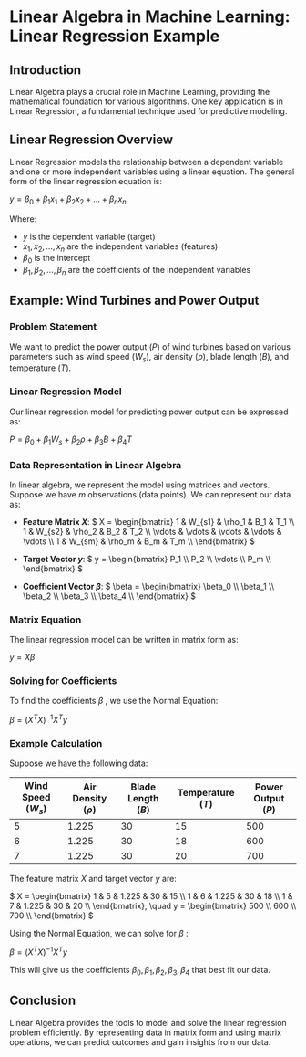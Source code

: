 # Linear Algebra in Machine Learning: Linear Regression Example

## Introduction
Linear Algebra plays a crucial role in Machine Learning, providing the mathematical foundation for various algorithms. One key application is in Linear Regression, a fundamental technique used for predictive modeling.

## Linear Regression Overview
Linear Regression models the relationship between a dependent variable and one or more independent variables using a linear equation. The general form of the linear regression equation is:

$` y = \beta_0 + \beta_1 x_1 + \beta_2 x_2 + \ldots + \beta_n x_n `$ 

Where:
- $` y `$ is the dependent variable (target)
- $` x_1, x_2, \ldots, x_n `$ are the independent variables (features)
- $` \beta_0 `$ is the intercept
- $` \beta_1, \beta_2, \ldots, \beta_n `$ are the coefficients of the independent variables

## Example: Wind Turbines and Power Output

### Problem Statement
We want to predict the power output ($` P `$) of wind turbines based on various parameters such as wind speed ($` W_s `$), air density ($` \rho `$), blade length ($` B `$), and temperature ($` T `$).

### Linear Regression Model
Our linear regression model for predicting power output can be expressed as:

$` P = \beta_0 + \beta_1 W_s + \beta_2 \rho + \beta_3 B + \beta_4 T `$ 

### Data Representation in Linear Algebra
In linear algebra, we represent the model using matrices and vectors. Suppose we have $` m `$ observations (data points). We can represent our data as:

- **Feature Matrix $` X `$**:
  $` 
  X = \begin{bmatrix}
  1 & W_{s1} & \rho_1 & B_1 & T_1 \\
  1 & W_{s2} & \rho_2 & B_2 & T_2 \\
  \vdots & \vdots & \vdots & \vdots & \vdots \\
  1 & W_{sm} & \rho_m & B_m & T_m \\
  \end{bmatrix}
  `$ 

- **Target Vector $` y `$**:
  $` 
  y = \begin{bmatrix}
  P_1 \\
  P_2 \\
  \vdots \\
  P_m \\
  \end{bmatrix}
  `$ 

- **Coefficient Vector $` \beta `$**:
  $` 
  \beta = \begin{bmatrix}
  \beta_0 \\
  \beta_1 \\
  \beta_2 \\
  \beta_3 \\
  \beta_4 \\
  \end{bmatrix}
  `$ 

### Matrix Equation
The linear regression model can be written in matrix form as:

$` y = X \beta `$ 

### Solving for Coefficients
To find the coefficients $` \beta `$ , we use the Normal Equation:

$` \beta = (X^T X)^{-1} X^T y `$ 

### Example Calculation
Suppose we have the following data:

| Wind Speed ($` W_s `$) | Air Density ($` \rho `$) | Blade Length ($` B `$) | Temperature ($` T `$) | Power Output ($` P `$) |
|-----------------------|------------------------|----------------------|---------------------|-----------------------|
| 5                     | 1.225                  | 30                   | 15                  | 500                   |
| 6                     | 1.225                  | 30                   | 18                  | 600                   |
| 7                     | 1.225                  | 30                   | 20                  | 700                   |

The feature matrix $` X `$ and target vector $` y `$ are:

$` 
X = \begin{bmatrix}
1 & 5 & 1.225 & 30 & 15 \\
1 & 6 & 1.225 & 30 & 18 \\
1 & 7 & 1.225 & 30 & 20 \\
\end{bmatrix}, \quad
y = \begin{bmatrix}
500 \\
600 \\
700 \\
\end{bmatrix}
`$ 

Using the Normal Equation, we can solve for $` \beta `$ :

$` \beta = (X^T X)^{-1} X^T y `$ 

This will give us the coefficients $` \beta_0, \beta_1, \beta_2, \beta_3, \beta_4 `$ that best fit our data.

## Conclusion
Linear Algebra provides the tools to model and solve the linear regression problem efficiently. By representing data in matrix form and using matrix operations, we can predict outcomes and gain insights from our data.
